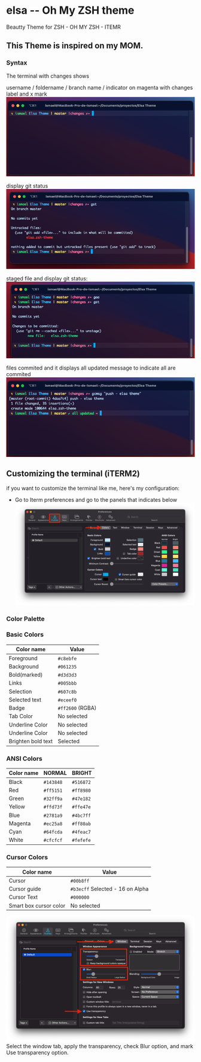 # elsa -- Oh My ZSH theme
Beautty Theme for ZSH - OH MY ZSH - ITEMR

## This Theme is inspired on my MOM.

### Syntax
The terminal with changes shows

username / foldername / branch name / indicator on magenta with changes label and x mark
![alt text](./images/changes.png)

display git status
![alt text](./images/gstlist-c.png)

staged file and display git status:
![alt text](./images/gstlist-a.png)

files commited and it displays all updated message to indicate all are commited
![alt text](./images/finish.png)


## Customizing the terminal (iTERM2)

if you want to customize the terminal like me, here's my configuration:
- Go to Iterm preferences and go to the panels that indicates below
![alt text](./images/iterm-preferences.png)

### Color Palette
### Basic Colors

|    Color name     |        Value        |
|-------------------|---------------------|
|Foreground         |`#c8ebfe`            |
|Background         |`#061235`            |
|Bold(marked)       |`#d3d3d3`            |
|Links              |`#005bbb`            |
|Selection          |`#607c8b`            |
|Selected text      |`#eceef0`            |
|Badge              |`#ff2600` (RGBA)     |
|Tab Color          | No selected         |
|Underline Color    | No selected         |
|Underline Color    | No selected         |
|Brighten bold text | Selected            |

### ANSI Colors

|  Color name  |      NORMAL     |    BRIGHT    |
|--------------|-----------------|--------------|
|Black         |`#143848`        | `#516872`    |
|Red           |`#ff5151`        | `#ff8980`    |
|Green         |`#32ff9a`        | `#47e182`    |
|Yellow        |`#ffd73f`        | `#ffe47e`    |
|Blue          |`#2781a9`        | `#4bc7ff`    |
|Magenta       |`#ec25a8`        | `#ff80ab`    |
|Cyan          |`#64fcda`        | `#4feac7`    |
|White         |`#cfcfcf`        | `#fefefe`    |

### Cursor Colors
|        Color name       |               Value               |
|-------------------------|-----------------------------------|
|Cursor                   |`#00b8ff`                          |
|Cursor guide             |`#b3ecff` Selected - 16 on Alpha   |
|Cursor Text              |`#000000`                          |
|Smart box cursor color   | No selected                       |

![alt text](./images/windowtab.png)
Select the window tab, apply the transparency, check Blur option, and mark Use transparency option.